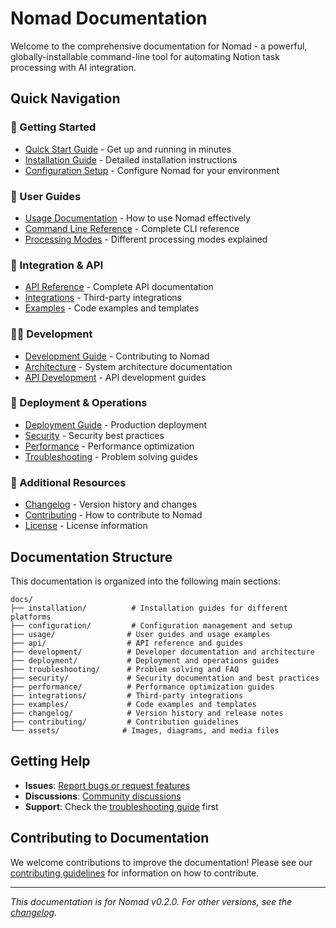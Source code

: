 # Nomad Documentation

Welcome to the comprehensive documentation for Nomad - a powerful, globally-installable command-line tool for automating Notion task processing with AI integration.

## Quick Navigation

### 🚀 Getting Started
- [Quick Start Guide](../README.md#quick-installation) - Get up and running in minutes
- [Installation Guide](installation/) - Detailed installation instructions
- [Configuration Setup](configuration/) - Configure Nomad for your environment

### 📖 User Guides
- [Usage Documentation](usage/) - How to use Nomad effectively
- [Command Line Reference](usage/command-line-reference.md) - Complete CLI reference
- [Processing Modes](usage/processing-modes/) - Different processing modes explained

### 🔌 Integration & API
- [API Reference](api/) - Complete API documentation
- [Integrations](integrations/) - Third-party integrations
- [Examples](examples/) - Code examples and templates

### 👨‍💻 Development
- [Development Guide](development/) - Contributing to Nomad
- [Architecture](development/architecture/) - System architecture documentation
- [API Development](development/api/) - API development guides

### 🚀 Deployment & Operations
- [Deployment Guide](deployment/) - Production deployment
- [Security](security/) - Security best practices
- [Performance](performance/) - Performance optimization
- [Troubleshooting](troubleshooting/) - Problem solving guides

### 📝 Additional Resources
- [Changelog](changelog/) - Version history and changes
- [Contributing](contributing/) - How to contribute to Nomad
- [License](../LICENSE) - License information

## Documentation Structure

This documentation is organized into the following main sections:

```
docs/
├── installation/          # Installation guides for different platforms
├── configuration/         # Configuration management and setup
├── usage/                # User guides and usage examples
├── api/                  # API reference and guides
├── development/          # Developer documentation and architecture
├── deployment/           # Deployment and operations guides
├── troubleshooting/      # Problem solving and FAQ
├── security/             # Security documentation and best practices
├── performance/          # Performance optimization guides
├── integrations/         # Third-party integrations
├── examples/             # Code examples and templates
├── changelog/            # Version history and release notes
├── contributing/         # Contribution guidelines
└── assets/              # Images, diagrams, and media files
```

## Getting Help

- **Issues**: [Report bugs or request features](https://github.com/nomad-notion-automation/nomad/issues)
- **Discussions**: [Community discussions](https://github.com/nomad-notion-automation/nomad/discussions)
- **Support**: Check the [troubleshooting guide](troubleshooting/) first

## Contributing to Documentation

We welcome contributions to improve the documentation! Please see our [contributing guidelines](contributing/) for information on how to contribute.

---

*This documentation is for Nomad v0.2.0. For other versions, see the [changelog](changelog/).*
